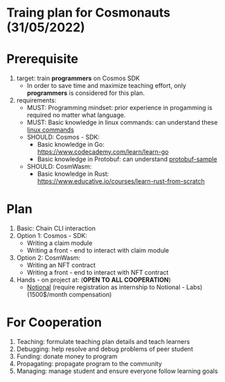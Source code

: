 # Traing plan for Cosmonauts (31/05/2022)

# Prerequisite
1. target: train __programmers__ on Cosmos SDK
    * In order to save time and maximize teaching effort, only __programmers__ is considered for this plan.
2. requirements:
    * MUST: Programming mindset: prior experience in progamming is required no matter what language.
    * MUST: Basic knowledge in linux commands: can understand these [linux commands](https://www.guru99.com/linux-commands-cheat-sheet.html)
    * SHOULD: Cosmos - SDK:
        * Basic knowledge in Go: https://www.codecademy.com/learn/learn-go
        * Basic knowledge in Protobuf: can understand [protobuf-sample](protobuf-sample.proto)
    * SHOULD: CosmWasm:
        * Basic knowledge in Rust: https://www.educative.io/courses/learn-rust-from-scratch

# Plan
1. Basic: Chain CLI interaction
2. Option 1: Cosmos - SDK:
    * Writing a claim module
    * Writing a front - end to interact with claim module
3. Option 2: CosmWasm:
    * Writing an NFT contract
    * Writing a front - end to interact with NFT contract
4. Hands - on project at: (__OPEN TO ALL COOPERATION__)
    * [Notional](https://github.com/notional-labs) (require registration as internship to Notional - Labs) (1500$/month compensation)

# For Cooperation
1. Teaching: formulate teaching plan details and teach learners
2. Debugging: help resolve and debug problems of peer student
3. Funding: donate money to program
4. Propagating: propagate program to the community
5. Managing: manage student and ensure everyone follow learning goals